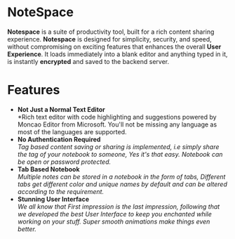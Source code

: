 # NoteSpace

**Notespace** is a suite of productivity tool, built for a rich content sharing experience. **Notespace** is designed for simplicity, security, and speed, without compromising on exciting features that enhances the overall **User Experience**. It loads immediately into a blank editor and anything typed in it, is instantly **encrypted** and saved to the backend server.

# Features
+ **Not Just a Normal Text Editor**  
*Rich text editor with code highlighting and suggestions powered by Moncao Editor from Microsoft. You'll not be missing any language as most of the languages are supported.
+ **No Authentication Required**  
*Tag based content saving or sharing is implemented, i.e simply share the tag of your notebook to someone, Yes it's that easy. Notebook can be open or password protected.*
+ **Tab Based Notebook**  
*Multiple notes can be stored in a notebook in the form of tabs, Different tabs get different color and unique names by default and can be altered according to the requirement.*
+ **Stunning User Interface**  
*We all know that First impression is the last impression, following that we developed the best User Interface to keep you enchanted while working on your stuff. Super smooth animations make things even better.*
